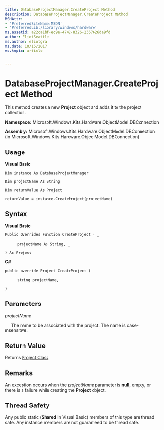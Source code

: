 ```yaml
---
title: DatabaseProjectManager.CreateProject Method
description: DatabaseProjectManager.CreateProject Method
MSHAttr:
- 'PreferredSiteName:MSDN'
- 'PreferredLib:/library/windows/hardware'
ms.assetid: a22ca1bf-ec9e-4742-8326-2357626da9fd
author: EliotSeattle
ms.author: eliotgra
ms.date: 10/15/2017
ms.topic: article


---
```


# DatabaseProjectManager.CreateProject Method


This method creates a new **Project** object and adds it to the project collection.

**Namespace:** Microsoft.Windows.Kits.Hardware.ObjectModel.DBConnection

**Assembly:** Microsoft.Windows.Kits.Hardware.ObjectModel.DBConnection (in Microsoft.Windows.Kits.Hardware.ObjectModel.DBConnection)

## <span id="Usage"></span><span id="usage"></span><span id="USAGE"></span>Usage


**Visual Basic**

`Dim instance As DatabaseProjectManager`

`Dim projectName As String`

`Dim returnValue As Project`

`returnValue = instance.CreateProject(projectName)`

## <span id="Syntax"></span><span id="syntax"></span><span id="SYNTAX"></span>Syntax


**Visual Basic**

`Public Overrides Function CreateProject ( _`

          `projectName As String, _`

`) As Project`

**C#**

`public override Project CreateProject (`

          `string projectName,`

`)`

## <span id="Parameters"></span><span id="parameters"></span><span id="PARAMETERS"></span>Parameters


*projectName*

     The name to be associated with the project. The name is case-insensitive.

## <span id="Return_Value"></span><span id="return_value"></span><span id="RETURN_VALUE"></span>Return Value


Returns [Project Class](project-class.md).

## <span id="Remarks"></span><span id="remarks"></span><span id="REMARKS"></span>Remarks


An exception occurs when the *projectName* parameter is **null**, empty, or there is a failure while creating the **Project** object.

## <span id="Thread_Safety"></span><span id="thread_safety"></span><span id="THREAD_SAFETY"></span>Thread Safety


Any public static (**Shared** in Visual Basic) members of this type are thread safe. Any instance members are not guaranteed to be thread safe.

 

 






